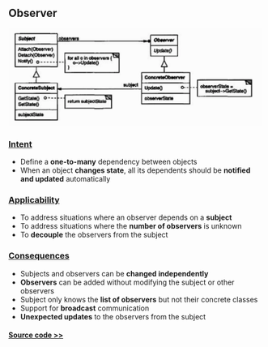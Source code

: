 ## Observer

<img src="observer.png" alt="Observer" width=500px /> 

### [Intent](#)
- Define a **one-to-many** dependency between objects
- When an object **changes state**, all its dependents should be **notified and updated** automatically

### [Applicability](#)
- To address situations where an observer depends on a **subject**
- To address situations where the **number of observers** is unknown
- To **decouple** the observers from the subject

### [Consequences](#)
- Subjects and observers can be **changed independently**
- **Observers** can be added without modifying the subject or other observers
- Subject only knows the **list of observers** but not their concrete classes
- Support for **broadcast** communication
- **Unexpected updates** to the observers from the subject

#### [Source code >>](observer/)